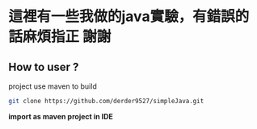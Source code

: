 # 這裡有一些我做的java實驗，有錯誤的話麻煩指正 謝謝


## How to user ?

project use maven to build

```bash
git clone https://github.com/derder9527/simpleJava.git
```

**import as maven project in IDE**
